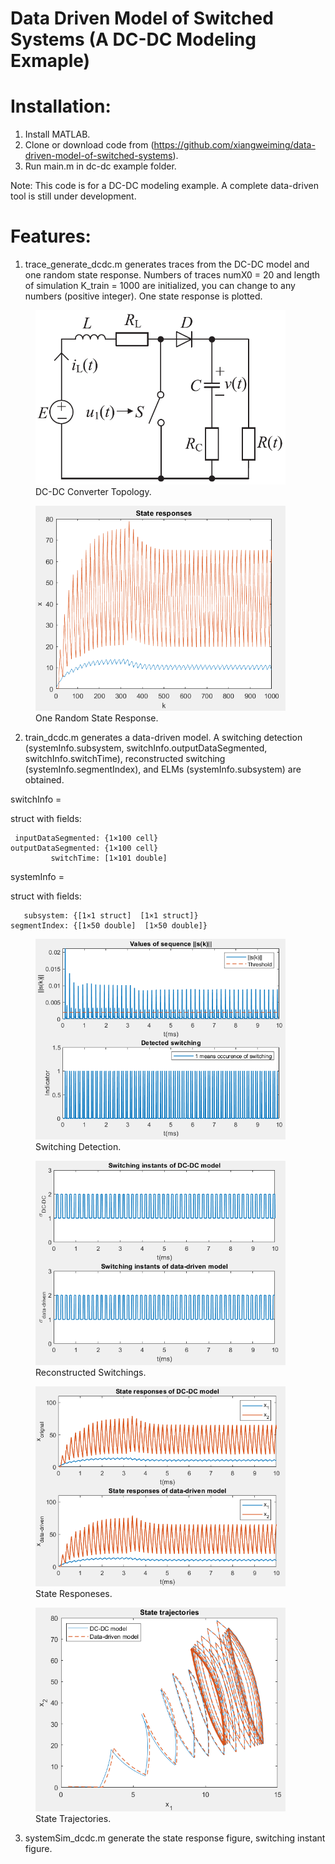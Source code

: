# Data Driven Model of Switched Systems (A DC-DC Modeling Exmaple)

# Installation:
  1) Install MATLAB.
  2) Clone or download code from (https://github.com/xiangweiming/data-driven-model-of-switched-systems).
  3) Run main.m in dc-dc example folder.

Note: This code is for a DC-DC modeling example. A complete data-driven tool is still under development.

# Features:

1) trace_generate_dcdc.m generates traces from the DC-DC model and one random state response. Numbers of traces numX0 = 20 and length of simulation K_train = 1000 are initialized, you can change to any numbers (positive integer). One state response is plotted. 

<figure>
    <img src="/image/dcdc.png" width="400"> <figcaption>DC-DC Converter Topology.</figcaption>
</figure>

<figure>
    <img src="/image/fig1.png" width="400"> <figcaption>One Random State Response.</figcaption>
</figure>

2) train_dcdc.m generates a data-driven model. A switching detection (systemInfo.subsystem, switchInfo.outputDataSegmented, switchInfo.switchTime), reconstructed switching (systemInfo.segmentIndex), and ELMs (systemInfo.subsystem) are obtained.

switchInfo = 

  struct with fields:

     inputDataSegmented: {1×100 cell}
    outputDataSegmented: {1×100 cell}
             switchTime: [1×101 double]

systemInfo = 

  struct with fields:

       subsystem: {[1×1 struct]  [1×1 struct]}
    segmentIndex: {[1×50 double]  [1×50 double]}

<figure>
    <img src="/image/fig2.png" width="400"> <figcaption>Switching Detection.</figcaption>
</figure>


<figure>
    <img src="/image/fig5.png" width="400"> <figcaption>Reconstructed Switchings.</figcaption>
</figure>

<figure>
    <img src="/image/fig3.png" width="400"> <figcaption>State Responeses.</figcaption>
</figure>

<figure>
    <img src="/image/fig4.png" width="400"> <figcaption>State Trajectories.</figcaption>
</figure>


3) systemSim_dcdc.m generate the state response figure, switching instant figure. 





